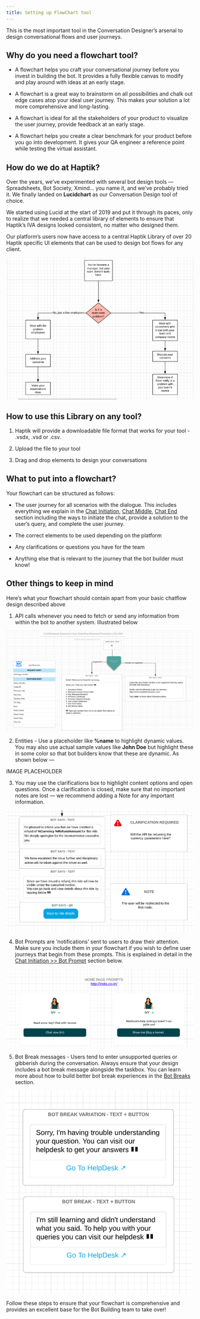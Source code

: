 ```yaml
---
title: Setting up FlowChart tool
---
```


This is the most important tool in the Conversation Designer’s arsenal to design conversational flows and user journeys.

## Why do you need a flowchart tool?

- A flowchart helps you craft your conversational journey before you invest in building the bot. It provides a fully flexible canvas to modify and play around with ideas at an early stage.

- A flowchart is a great way to brainstorm on all possibilities and chalk out edge cases atop your ideal user journey. This makes your solution a lot more comprehensive and long-lasting.

- A flowchart is ideal for all the stakeholders of your product to visualize the user journey, provide feedback at an early stage.

- A flowchart helps you create a clear benchmark for your product before you go into development. It gives your QA engineer a reference point while testing the virtual assistant.

## How do we do at Haptik?

Over the years, we’ve experimented with several bot design tools — Spreadsheets, Bot Society, Xmind... you name it, and we’ve probably tried it. We finally landed on **Lucidchart** as our Conversation Design tool of choice.

We started using Lucid at the start of 2019 and put it through its paces, only to realize that we needed a central library of elements to ensure that Haptik’s IVA designs looked consistent, no matter who designed them.

Our platform’s users now have access to a central Haptik Library of over 20 Haptik specific UI elements that can be used to design bot flows for any client.

![flowchart1](/assets/flowchart1.png)

## How to use this Library on any tool?

1. Haptik will provide a downloadable file format that works for your tool - .vsdx, .vsd or .csv.

2. Upload the file to your tool

3. Drag and drop elements to design your conversations

## What to put into a flowchart?

Your flowchart can be structured as follows:

- The user journey for all scenarios with the dialogue. This includes everything we explain in the [Chat Initiation](https://docs.haptik.ai/bot-builder/basic/chat-initiation), [Chat Middle](https://docs.haptik.ai/bot-builder/basic/chat-middle), [Chat End](https://docs.haptik.ai/bot-builder/basic/chat-end) section including the ways to initiate the chat, provide a solution to the user’s query, and complete the user journey.

- The correct elements to be used depending on the platform

- Any clarifications or questions you have for the team

- Anything else that is relevant to the journey that the bot builder must know!

## Other things to keep in mind

Here’s what your flowchart should contain apart from your basic chatflow design described above

1. API calls whenever you need to fetch or send any information from within the bot to another system. Illustrated below

![flowchart2](/assets/flowchart2.png)

2. Entities - Use a placeholder like **%name** to highlight dynamic values. You may also use actual sample values like **John Doe** but highlight these in some color so that bot builders know that these are dynamic. As shown below —

IMAGE PLACEHOLDER

3. You may use the clarifications box to highlight content options and open questions. Once a clarification is closed, make sure that no important notes are lost — we recommend adding a Note for any important information.

![flowchart3](/assets/flowchart3.png)

4. Bot Prompts are ‘notifications’ sent to users to draw their attention. Make sure you include them in your flowchart if you wish to define user journeys that begin from these prompts. This is explained in detail in the [Chat Initiation >> Bot Prompt](https://docs.haptik.ai/bot-builder/basic/chat-initiation#bot-prompts) section below. 

![flowchart4](/assets/flowchart4.png)

5. Bot Break messages - Users tend to enter unsupported queries or gibberish during the conversation. Always ensure that your design includes a bot break message alongside the taskbox. You can learn more about how to build better bot break experiences in the [Bot Breaks](https://docs.haptik.ai/bot-builder/basic/chat-middle#handling-bot-breaks) section.

![flowchart5](/assets/flowchart5.png)

Follow these steps to ensure that your flowchart is comprehensive and provides an excellent base for the Bot Building team to take over!
